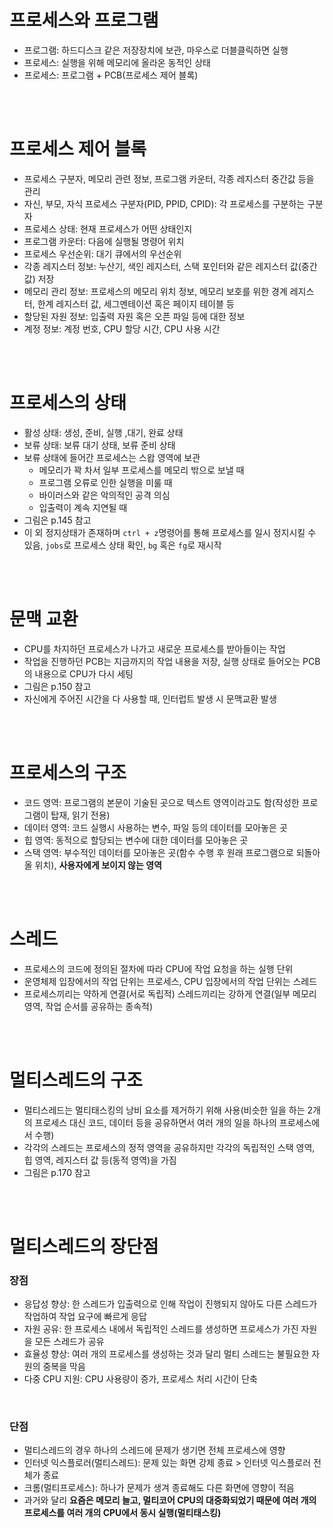 # 프로세스와 프로그램
- 프로그램: 하드디스크 같은 저장장치에 보관, 마우스로 더블클릭하면 실행
- 프로세스: 실행을 위해 메모리에 올라온 동적인 상태
- 프로세스: 프로그램 + PCB(프로세스 제어 블록)

<br><br>

# 프로세스 제어 블록
- 프로세스 구분자, 메모리 관련 정보, 프로그램 카운터, 각종 레지스터 중간값 등을 관리
- 자신, 부모, 자식 프로세스 구분자(PID, PPID, CPID): 각 프로세스를 구분하는 구분자
- 프로세스 상태: 현재 프로세스가 어떤 상태인지
- 프로그램 카운터: 다음에 실행될 명령어 위치
- 프로세스 우선순위: 대기 큐에서의 우선순위
- 각종 레지스터 정보: 누산기, 색인 레지스터, 스택 포인터와 같은 레지스터 값(중간값) 저장
- 메모리 관리 정보: 프로세스의 메모리 위치 정보, 메모리 보호를 위한 경계 레지스터, 한계 레지스터 값, 세그멘테이션 혹은 페이지 테이블 등
- 할당된 자원 정보: 입출력 자원 혹은 오픈 파일 등에 대한 정보
- 계정 정보: 계정 번호, CPU 할당 시간, CPU 사용 시간

<br><br>

# 프로세스의 상태
- 활성 상태: 생성, 준비, 실행 ,대기, 완료 상태
- 보류 상태: 보류 대기 상태, 보류 준비 상태
- 보류 상태에 들어간 프로세스는 스왑 영역에 보관
  - 메모리가 꽉 차서 일부 프로세스를 메모리 밖으로 보낼 때
  - 프로그램 오류로 인한 실행을 미룰 때
  - 바이러스와 같은 악의적인 공격 의심
  - 입출력이 계속 지연될 때
- 그림은 p.145 참고
- 이 외 정지상태가 존재하며 `ctrl + z`명령어를 통해 프로세스를 일시 정지시킬 수 있음, `jobs`로 프로세스 상태 확인, `bg` 혹은 `fg`로 재시작

<br><br>

# 문맥 교환
- CPU를 차지하던 프로세스가 나가고 새로운 프로세스를 받아들이는 작업
- 작업을 진행하던 PCB는 지금까지의 작업 내용을 저장, 실행 상태로 들어오는 PCB의 내용으로 CPU가 다시 세팅
- 그림은 p.150 참고
- 자신에게 주어진 시간을 다 사용할 때, 인터럽트 발생 시 문맥교환 발생

<br><br>

# 프로세스의 구조
- 코드 영역: 프로그램의 본문이 기술된 곳으로 텍스트 영역이라고도 함(작성한 프로그램이 탑재, 읽기 전용)
- 데이터 영역: 코드 실행시 사용하는 변수, 파일 등의 데이터를 모아놓은 곳
- 힙 영역: 동적으로 할당되는 변수에 대한 데이터를 모아놓은 곳
- 스택 영역: 부수적인 데이터를 모아놓은 곳(함수 수행 후 원래 프로그램으로 되돌아올 위치), **사용자에게 보이지 않는 영역**

<br><br>

# 스레드
- 프로세스의 코드에 정의된 절차에 따라 CPU에 작업 요청을 하는 실행 단위
- 운영체제 입장에서의 작업 단위는 프로세스, CPU 입장에서의 작업 단위는 스레드
- 프로세스끼리는 약하게 연결(서로 독립적) 스레드끼리는 강하게 연결(일부 메모리 영역, 작업 순서를 공유하는 종속적)

<br><br>

# 멀티스레드의 구조
- 멀티스레드는 멀티태스킹의 낭비 요소를 제거하기 위해 사용(비슷한 일을 하는 2개의 프로세스 대신 코드, 데이터 등을 공유하면서 여러 개의 일을 하나의 프로세스에서 수행)
- 각각의 스레드는 프로세스의 정적 영역을 공유하지만 각각의 독립적인 스택 영역, 힙 영역, 레지스터 값 등(동적 영역)을 가짐
- 그림은 p.170 참고

<br><br>

# 멀티스레드의 장단점
### 장점
- 응답성 향상: 한 스레드가 입출력으로 인해 작업이 진행되지 않아도 다른 스레드가 작업하여 작업 요구에 빠르게 응답
- 자원 공유: 한 프로세스 내에서 독립적인 스레드를 생성하면 프로세스가 가진 자원을 모든 스레드가 공유
- 효율성 향상: 여러 개의 프로세스를 생성하는 것과 달리 멀티 스레드는 불필요한 자원의 중복을 막음
- 다중 CPU 지원: CPU 사용량이 증가, 프로세스 처리 시간이 단축

<br>

### 단점
- 멀티스레드의 경우 하나의 스레드에 문제가 생기면 전체 프로세스에 영향
- 인터넷 익스플로러(멀티스레드): 문제 있는 화면 강제 종료 > 인터넷 익스플로러 전체가 종료
- 크롬(멀티프로세스): 하나가 문제가 생겨 종료해도 다른 화면에 영향이 적음
- 과거와 달리 **요즘은 메모리 늘고, 멀티코어 CPU의 대중화되었기 때문에 여러 개의 프로세스를 여러 개의 CPU에서 동시 실행(멀티태스킹)**
